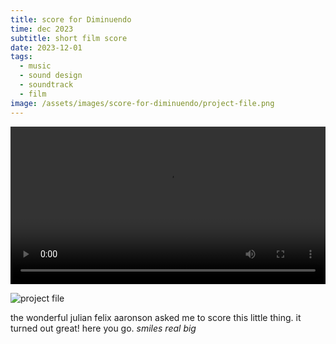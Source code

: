 ```yaml
---
title: score for Diminuendo
time: dec 2023
subtitle: short film score
date: 2023-12-01
tags:
  - music
  - sound design
  - soundtrack
  - film
image: /assets/images/score-for-diminuendo/project-file.png
---
```


<video controls width="100%">
  <source src="/assets/images/score-for-diminuendo/video.mp4" type="video/mp4">
  Your browser does not support the video tag.
</video>

![project file](/assets/images/score-for-diminuendo/project-file.png "project file")

the wonderful julian felix aaronson asked me to score this little thing. it turned out great! here you go. *smiles real big*
